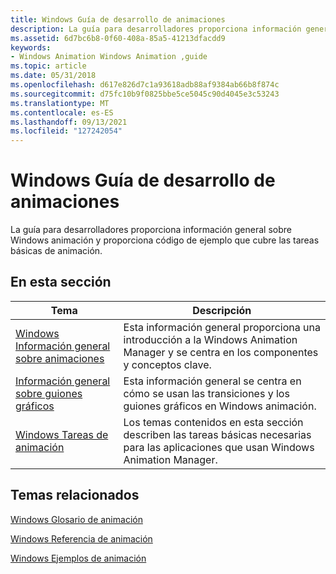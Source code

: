 ```yaml
---
title: Windows Guía de desarrollo de animaciones
description: La guía para desarrolladores proporciona información general sobre Windows animación y proporciona código de ejemplo que cubre las tareas básicas de animación.
ms.assetid: 6d7bc6b8-0f60-408a-85a5-41213dfacdd9
keywords:
- Windows Animation Windows Animation ,guide
ms.topic: article
ms.date: 05/31/2018
ms.openlocfilehash: d617e826d7c1a93618adb88af9384ab66b8f874c
ms.sourcegitcommit: d75fc10b9f0825bbe5ce5045c90d4045e3c53243
ms.translationtype: MT
ms.contentlocale: es-ES
ms.lasthandoff: 09/13/2021
ms.locfileid: "127242054"
---
```

# <a name="windows-animation-development-guide"></a>Windows Guía de desarrollo de animaciones

La guía para desarrolladores proporciona información general sobre Windows animación y proporciona código de ejemplo que cubre las tareas básicas de animación.

## <a name="in-this-section"></a>En esta sección



| Tema                                                                      | Descripción                                                                                                                           |
|----------------------------------------------------------------------------|---------------------------------------------------------------------------------------------------------------------------------------|
| [Windows Información general sobre animaciones](scenic-animation-api-overview.md)<br/> | Esta información general proporciona una introducción a la Windows Animation Manager y se centra en los componentes y conceptos clave.<br/>        |
| [Información general sobre guiones gráficos](storyboard-construction.md)<br/>              | Esta información general se centra en cómo se usan las transiciones y los guiones gráficos en Windows animación. <br/>                                   |
| [Windows Tareas de animación](using-windows-animation.md)<br/>          | Los temas contenidos en esta sección describen las tareas básicas necesarias para las aplicaciones que usan Windows Animation Manager.<br/> |



 

## <a name="related-topics"></a>Temas relacionados

<dl> <dt>

[Windows Glosario de animación](-ui-animation-glossary.md)
</dt> <dt>

[Windows Referencia de animación](windows-animation-reference.md)
</dt> <dt>

[Windows Ejemplos de animación](windows-animation-samples.md)
</dt> </dl>

 

 





